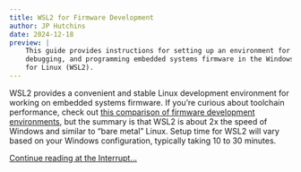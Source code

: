 ```yaml
---
title: WSL2 for Firmware Development
author: JP Hutchins
date: 2024-12-18
preview: |
    This guide provides instructions for setting up an environment for developing,
    debugging, and programming embedded systems firmware in the Windows Subsystem
    for Linux (WSL2).
---
```


WSL2 provides a convenient and stable Linux development environment for working
on embedded systems firmware. If you’re curious about toolchain performance,
check out [this comparison of firmware development environments](https://interrupt.memfault.com/blog/comparing-fw-dev-envs),
but the summary is that WSL2 is about 2x the speed of Windows and similar to
“bare metal” Linux. Setup time for WSL2 will vary based on your Windows
configuration, typically taking 10 to 30 minutes.

[Continue reading at the Interrupt...](https://interrupt.memfault.com/blog/wsl2-for-firmware-development)